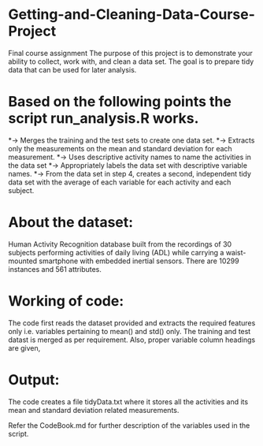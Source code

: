 # Getting-and-Cleaning-Data-Course-Project
Final course assignment
The purpose of this project is to demonstrate your ability to collect, work with, and clean a data set. The goal is to prepare tidy data that can be used for later analysis.

# Based on the following points the script run_analysis.R works.
*-> Merges the training and the test sets to create one data set.
*-> Extracts only the measurements on the mean and standard deviation for each measurement.
*-> Uses descriptive activity names to name the activities in the data set
*-> Appropriately labels the data set with descriptive variable names.
*-> From the data set in step 4, creates a second, independent tidy data set with the average of each variable for each activity and each subject.

# About the dataset:
Human Activity Recognition database built from the recordings of 30 subjects performing activities of daily living (ADL) while carrying a waist-mounted smartphone with embedded inertial sensors. There are 10299 instances and 561 attributes. 

# Working of code:
The code first reads the dataset provided and extracts the required features only i.e. variables pertaining to mean() and std() only. The training and test datast is merged as per requirement. Also, proper variable column headings are given,

# Output:
The code creates a file tidyData.txt where it stores all the activities and its mean and standard deviation related measurements.

Refer the CodeBook.md for further description of the variables used in the script. 
